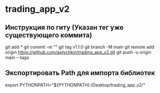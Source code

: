 # trading_app_v2
## Инструкция по гиту (Указан тег уже существующего коммита)
git add *
git commit -m ""
git tag v1.1.0
git branch -M main
git remote add origin https://github.com/aolychkin/trading_app_v2.git
git push -u origin main --tags

## Экспортировать Path для импорта библиотек
export PYTHONPATH="${PYTHONPATH}:/Desktop/trading_app_v2/"